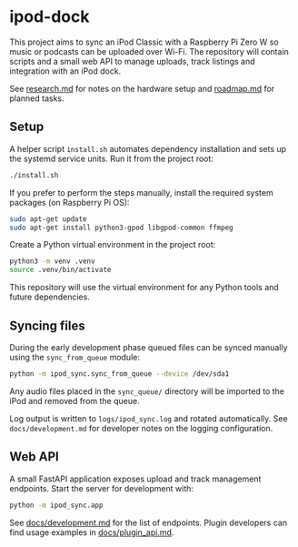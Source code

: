 # ipod-dock

This project aims to sync an iPod Classic with a Raspberry Pi Zero W so music or podcasts can be uploaded over Wi-Fi.  The repository will contain scripts and a small web API to manage uploads, track listings and integration with an iPod dock.

See [research.md](research.md) for notes on the hardware setup and [roadmap.md](roadmap.md) for planned tasks.

## Setup

A helper script `install.sh` automates dependency installation and sets up the
systemd service units. Run it from the project root:

```bash
./install.sh
```

If you prefer to perform the steps manually, install the required system
packages (on Raspberry Pi OS):

```bash
sudo apt-get update
sudo apt-get install python3-gpod libgpod-common ffmpeg
```

Create a Python virtual environment in the project root:

```bash
python3 -m venv .venv
source .venv/bin/activate
```

This repository will use the virtual environment for any Python tools and future dependencies.

## Syncing files

During the early development phase queued files can be synced manually using the
`sync_from_queue` module:

```bash
python -m ipod_sync.sync_from_queue --device /dev/sda1
```

Any audio files placed in the `sync_queue/` directory will be imported to the
iPod and removed from the queue.

Log output is written to `logs/ipod_sync.log` and rotated automatically. See
`docs/development.md` for developer notes on the logging configuration.


## Web API

A small FastAPI application exposes upload and track management endpoints. Start
the server for development with:

```bash
python -m ipod_sync.app
```

See [docs/development.md](docs/development.md) for the list of endpoints.
Plugin developers can find usage examples in
[docs/plugin_api.md](docs/plugin_api.md).
